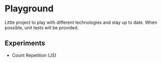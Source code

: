 # Playground

Little project to play with different technologies and stay up to date.
When possible, unit tests will be provided.

## Experiments

- Count Repetition (JS)
